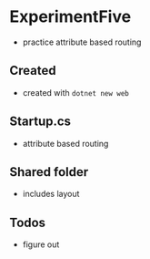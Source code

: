 # ExperimentFive

- practice attribute based routing

## Created

- created with `dotnet new web`

## Startup.cs

- attribute based routing

## Shared folder

- includes layout

## Todos

- figure out
